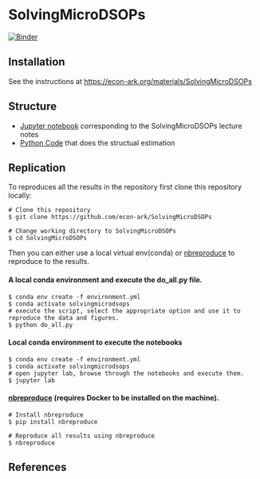 # SolvingMicroDSOPs

[![Binder](https://mybinder.org/badge_logo.svg)](https://mybinder.org/v2/gh/econ-ark/SolvingMicroDSOPs/HEAD)

## Installation

See the instructions at https://econ-ark.org/materials/SolvingMicroDSOPs

## Structure

- [Jupyter notebook](./Code/Python/SolvingMicroDSOP-Python.ipynb) corresponding to the SolvingMicroDSOPs lecture notes
- [Python Code](/Code/python/StructEstimation.py) that does the structual estimation

## Replication

To reproduces all the results in the repository first clone this repository locally:

```
# Clone this repository
$ git clone https://github.com/econ-ark/SolvingMicroDSOPs

# Change working directory to SolvingMicroDSOPs
$ cd SolvingMicroDSOPs
```

Then you can either use a local virtual env(conda) or [nbreproduce](https://github.com/econ-ark/nbreproduce) to reproduce to the results.

#### A local conda environment and execute the do_all.py file.

```
$ conda env create -f environment.yml
$ conda activate solvingmicrodsops
# execute the script, select the appropriate option and use it to reproduce the data and figures.
$ python do_all.py
```

#### Local conda environment to execute the notebooks

```
$ conda env create -f environment.yml
$ conda activate solvingmicrodsops
# open jupyter lab, browse through the notebooks and execute them.
$ jupyter lab
```

#### [nbreproduce](https://github.com/econ-ark/nbreproduce) (requires Docker to be installed on the machine).

```
# Install nbreproduce
$ pip install nbreproduce

# Reproduce all results using nbreproduce
$ nbreproduce
```

## References
